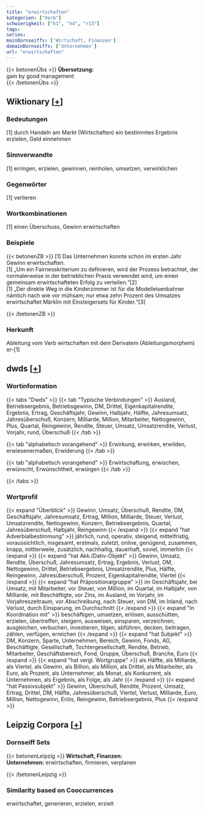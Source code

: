 ```yaml
---
title: "erwirtschaften"
kategorien: ["Verb"]
schwierigkeit: ["k1", "h4", "r13"]
tags:
series:
mainDornseiffs: ['Wirtschaft, Finanzen']
domainDornseiffs: ['Unternehmen']
url: "erwirtschaften"
---
```


{{< betonenÜbs >}}
**Übersetzung:**  
gain by good management  
{{< /betonenÜbs >}}

## Wiktionary [[+](https://de.wiktionary.org/wiki/erwirtschaften)]

### Bedeutungen
[1] durch Handeln am Markt (Wirtschaften) ein bestimmtes Ergebnis erzielen, Geld einnehmen  

### Sinnverwandte
[1] erringen, erzielen, gewinnen, reinholen, umsetzen, verwirklichen  

### Gegenwörter
[1] verlieren  

### Wortkombinationen
[1] einen Überschuss, Gewinn erwirtschaften  

### Beispiele
{{< betonenZB >}}
[1] Das Unternehmen konnte schon im ersten Jahr Gewinn erwirtschaften.  
[1] „Um ein Fairnesskriterium zu definieren, wird der Prozess betrachtet, der normalerweise in der betrieblichen Praxis verwendet wird, um einen gemeinsam erwirtschafteten Erfolg zu verteilen.“[2]  
[1] „Der direkte Weg in die Kinderzimmer ist für die Modelleisenbahner nämlich nach wie vor mühsam; nur etwa zehn Prozent des Umsatzes erwirtschaftet Märklin mit Einsteigersets für Kinder.“[3]  

{{< /betonenZB >}}
### Herkunft
Ableitung vom Verb wirtschaften mit dem Derivatem (Ableitungsmorphem) er-[1]  



## dwds [[+](https://www.dwds.de/wb/erwirtschaften)]

### Wortinformation
{{< tabs "Dwds" >}}
{{< tab "Typische Verbindungen" >}}
Ausland, Betriebsergebnis, Betriebsgewinn, DM, Drittel, Eigenkapitalrendite, Ergebnis, Ertrag, Geschäftsjahr, Gewinn, Halbjahr, Hälfte, Jahresumsatz, Jahresüberschuß, Konzern, Milliarde, Million, Mitarbeiter, Nettogewinn, Plus, Quartal, Reingewinn, Rendite, Steuer, Umsatz, Umsatzrendite, Verlust, Vorjahr, rund, Überschuß
{{< /tab >}}

{{< tab "alphabetisch vorangehend" >}}
Erwirkung, erwirken, erwilden, erwiesenermaßen, Erwiderung
{{< /tab >}}

{{< tab "alphabetisch vorangehend" >}}
Erwirtschaftung, erwischen, erwünscht, Erwünschtheit, erwürgen
{{< /tab >}}

{{< /tabs >}}

### Wortprofil
{{< expand "Überblick" >}} Gewinn, Umsatz, Überschuß, Rendite, DM, Geschäftsjahr, Jahresumsatz, Ertrag, Million, Milliarde, Steuer, Verlust, Umsatzrendite, Nettogewinn, Konzern, Betriebsergebnis, Quartal, Jahresüberschuß, Halbjahr, Reingewinn {{< /expand >}}
{{< expand "hat Adverbialbestimmung" >}} jährlich, rund, operativ, steigend, mittelfristig, voraussichtlich, insgesamt, erstmals, zuletzt, online, genügend, zusammen, knapp, mittlerweile, zusätzlich, nachhaltig, dauerhaft, soviel, immerhin {{< /expand >}}
{{< expand "hat Akk./Dativ-Objekt" >}} Gewinn, Umsatz, Rendite, Überschuß, Jahresumsatz, Ertrag, Ergebnis, Verlust, DM, Nettogewinn, Drittel, Betriebsergebnis, Umsatzrendite, Plus, Hälfte, Reingewinn, Jahresüberschuß, Prozent, Eigenkapitalrendite, Viertel {{< /expand >}}
{{< expand "hat Präpositionalgruppe" >}} im Geschäftsjahr, bei Umsatz, mit Mitarbeiter, vor Steuer, von Million, im Quartal, im Halbjahr, von Milliarde, mit Beschäftigte, vor Zins, im Ausland, im Vorjahr, im Vorjahreszeitraum, vor Abschreibung, nach Steuer, von DM, im Inland, nach Verlust, durch Einsparung, im Durchschnitt {{< /expand >}}
{{< expand "in Koordination mit" >}} beschäftigen, umsetzen, erlösen, ausschütten, erzielen, übertreffen, steigern, ausweisen, einsparen, verzeichnen, ausgleichen, verbuchen, investieren, tilgen, abführen, decken, beitragen, zählen, verfügen, erreichen {{< /expand >}}
{{< expand "hat Subjekt" >}} DM, Konzern, Sparte, Unternehmen, Bereich, Gewinn, Fonds, AG, Beschäftigte, Gesellschaft, Tochtergesellschaft, Rendite, Betrieb, Mitarbeiter, Geschäftsbereich, Fond, Gruppe, Überschuß, Branche, Euro {{< /expand >}}
{{< expand "hat vergl. Wortgruppe" >}} als Hälfte, als Milliarde, als Viertel, als Gewinn, als Billion, als Million, als Drittel, als Mitarbeiter, als Euro, als Prozent, als Unternehmer, als Monat, als Konkurrent, als Unternehmen, als Ergebnis, als Folge, als Jahr {{< /expand >}}
{{< expand "hat Passivsubjekt" >}} Gewinn, Überschuß, Rendite, Prozent, Umsatz, Ertrag, Drittel, DM, Hälfte, Jahresüberschuß, Viertel, Verlust, Milliarde, Euro, Million, Nettogewinn, Erlös, Reingewinn, Betriebsergebnis, Plus {{< /expand >}}

## Leipzig Corpora [[+](https://corpora.uni-leipzig.de/en/res?word=erwirtschaften&corpusId=deu_newscrawl-public_2018)]

### Dornseiff Sets
{{< betonenLeipzig >}}
**Wirtschaft, Finanzen:**  
**Unternehmen:** erwirtschaften, firmieren, verplanen  

{{< /betonenLeipzig >}}

### Similarity based on Cooccurrences
erwirtschaftet, generieren, erzielen, erzielt


